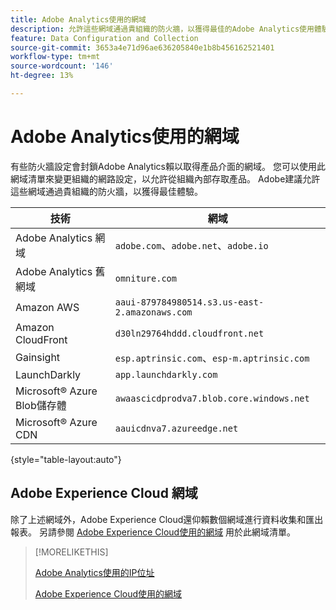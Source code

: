 ```yaml
---
title: Adobe Analytics使用的網域
description: 允許這些網域通過貴組織的防火牆，以獲得最佳的Adobe Analytics使用體驗。
feature: Data Configuration and Collection
source-git-commit: 3653a4e71d96ae636205840e1b8b456162521401
workflow-type: tm+mt
source-wordcount: '146'
ht-degree: 13%

---
```


# Adobe Analytics使用的網域

有些防火牆設定會封鎖Adobe Analytics賴以取得產品介面的網域。 您可以使用此網域清單來變更組織的網路設定，以允許從組織內部存取產品。 Adobe建議允許這些網域通過貴組織的防火牆，以獲得最佳體驗。

| 技術 | 網域 |
| --- | --- |
| Adobe Analytics 網域 | `adobe.com`、`adobe.net`、`adobe.io` |
| Adobe Analytics 舊網域 | `omniture.com` |
| Amazon AWS | `aaui-879784980514.s3.us-east-2.amazonaws.com` |
| Amazon CloudFront | `d30ln29764hddd.cloudfront.net` |
| Gainsight | `esp.aptrinsic.com`、`esp-m.aptrinsic.com` |
| LaunchDarkly | `app.launchdarkly.com` |
| Microsoft® Azure Blob儲存體 | `awaascicdprodva7.blob.core.windows.net` |
| Microsoft® Azure CDN | `aauicdnva7.azureedge.net` |

{style="table-layout:auto"}

## Adobe Experience Cloud 網域

除了上述網域外，Adobe Experience Cloud還仰賴數個網域進行資料收集和匯出報表。 另請參閱 [Adobe Experience Cloud使用的網域](https://experienceleague.adobe.com/en/docs/core-services/interface/data-collection/domains) 用於此網域清單。

>[!MORELIKETHIS]
>
>[Adobe Analytics使用的IP位址](ip-addresses.md)
>
>[Adobe Experience Cloud使用的網域](https://experienceleague.adobe.com/en/docs/core-services/interface/data-collection/domains)
